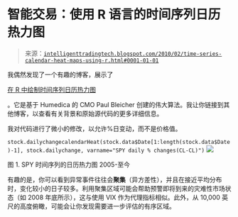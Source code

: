 <!--yml

分类：未分类

日期：2024-05-18 04:46:28

-->

# 智能交易：使用 R 语言的时间序列日历热力图

> 来源：[`intelligenttradingtech.blogspot.com/2010/02/time-series-calendar-heat-maps-using-r.html#0001-01-01`](http://intelligenttradingtech.blogspot.com/2010/02/time-series-calendar-heat-maps-using-r.html#0001-01-01)

我偶然发现了一个有趣的博客，展示了

[在 R 中绘制时间序列日历热力图](http://blog.revolution-computing.com/2009/11/charting-time-series-as-calendar-heat-maps-in-r.html)

。它是基于 Humedica 的 CMO Paul Bleicher 创建的伟大算法。我让你链接到其他博客，以查看有关背景和原始源代码的更多详细信息。

我对代码进行了微小的修改，以允许%日变动，而不是价格值。

`stock.dailychangecalendarHeat(stock.data$Date[1:length(stock.data$Date)-1], stock.dailychange, varname="SPY daily % changes(CL-CL)")` ![](https://blogger.googleusercontent.com/img/b/R29vZ2xl/AVvXsEhTtPKOCD7b2lZnkon7RPPVS1TLP-8lbIb2DXj8ZXDuJRfmnTqY98T7rQDJE7ExnOCV7xN-VWbNTzSePGdnH4usVpSjJwFJLMzb0OOwMtZCTHhca-mA4FxlU6RT_LqK88W8NwLxaW5mKfc/s1600-h/spy_ex.jpg)

图 1. SPY 时间序列的日历热力图 2005-至今

有趣的是，你可以看到异常事件往往会**聚集**（异方差性），并且在接近平均分布时，变化较小的日子较多。利用聚集区域可能会帮助预警即将到来的灾难性市场状态（如 2008 年底所示），这与使用 VIX 作为代理指标相似。此外，从 10,000 英尺的高度俯瞰，可能会让你发现需要进一步评估的有序区域。
